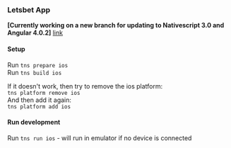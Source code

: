 ### Letsbet App

**[Currently working on a new branch for updating to Nativescript 3.0 and Angular 4.0.2]** [link](https://github.com/mikkeldamm/letsbet/pull/1)

#### Setup
Run `tns prepare ios`  
Run `tns build ios`

If it doesn't work, then try to remove the ios platform:  
`tns platform remove ios`  
And then add it again:  
`tns platform add ios`  

#### Run development 
Run `tns run ios` - will run in emulator if no device is connected
